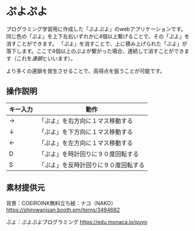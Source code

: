# ぷよぷよ

プログラミング学習用に作成した「ぷよぷよ」のwebアプリケーションです。
同じ色の「ぷよ」を上下左右いずれかに4個以上繋げることで、その「ぷよ」を消すことができます。
「ぷよ」を消すことで、上に積み上げられた「ぷよ」が落下します。ここで4個以上のぷよが繋がった場合、連続して消すことができます（これを*連鎖*といいます）。

より多くの連鎖を発生させることで、高得点を狙うことが可能です。

## 操作説明

| キー入力 | 動作                 |
| ---- | ------------------ |
| →    | 「ぷよ」を右方向に１マス移動する   |
| ↓    | 「ぷよ」を下方向に１マス移動する   |
| ←    | 「ぷよ」を左方向に１マス移動する   |
| D    | 「ぷよ」を時計回りに９０度回転する  |
| S    | 「ぷよ」を反時計回りに９０度回転する |

## 素材提供元
背景：COEIROINK無料立ち絵：ナコ（NAKO）
https://shirowanisan.booth.pm/items/3494682

ぷよ：ぷよぷよプログラミング
https://edu.monaca.io/puyo